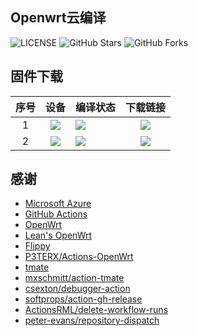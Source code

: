 ## Openwrt云编译

![LICENSE](https://img.shields.io/github/license/mashape/apistatus.svg?style=flat-square&label=LICENSE)
![GitHub Stars](https://img.shields.io/github/stars/pipihu/lean_openwrt.svg?style=flat-square&label=Stars&logo=github)
![GitHub Forks](https://img.shields.io/github/forks/pipihu/lean_openwrt.svg?style=flat-square&label=Forks&logo=github)

## 固件下载
| 序号 | 设备 | 编译状态 | 下载链接 |
| :----: | :----: | :---- | :----: |
| 1 | [![](https://img.shields.io/badge/OpenWrt-x86--64%20mini-blue?style=flat-square)](https://github.com/pipihu/lean_openwrt/blob/main/.github/workflows/x86_64-mini.yml) | [![](https://img.shields.io/github/actions/workflow/status/pipihu/lean_openwrt/x86_64-mini.yml?branch=main&label=x86_64-mini&logo=openwrt&style=flat-square)](https://github.com/pipihu/lean_openwrt/actions/workflows/x86_64-mini.yml) | [![](https://shields.io/badge/-下载固件-informational?style=flat-square)](https://github.com/pipihu/lean_openwrt/releases/tag/x86_64-mini) |
| 2 | [![](https://img.shields.io/badge/OpenWrt-XiaoMi--R3G-blue?style=flat-square)](https://github.com/pipihu/lean_openwrt/blob/main/.github/workflows/XiaoMi-R3G.yml) | [![](https://img.shields.io/github/actions/workflow/status/pipihu/lean_openwrt/XiaoMi-R3G.yml?branch=main&label=XiaoMi-R3G&logo=openwrt&style=flat-square)](https://github.com/pipihu/lean_openwrt/actions/workflows/XiaoMi-R3G.yml) | [![](https://shields.io/badge/-下载固件-informational?style=flat-square)](https://github.com/pipihu/lean_openwrt/releases/tag/XiaoMi-R3G) |
## 感谢

- [Microsoft Azure](https://azure.microsoft.com)
- [GitHub Actions](https://github.com/features/actions)
- [OpenWrt](https://github.com/openwrt/openwrt)
- [Lean's OpenWrt](https://github.com/coolsnowwolf/lede)
- [Flippy](https://github.com/unifreq/openwrt_packit)
- [P3TERX/Actions-OpenWrt](https://github.com/P3TERX/Actions-OpenWrt)
- [tmate](https://github.com/tmate-io/tmate)
- [mxschmitt/action-tmate](https://github.com/mxschmitt/action-tmate)
- [csexton/debugger-action](https://github.com/csexton/debugger-action)
- [softprops/action-gh-release](https://github.com/softprops/action-gh-release)
- [ActionsRML/delete-workflow-runs](https://github.com/GitRML/delete-workflow-runs)
- [peter-evans/repository-dispatch](https://github.com/peter-evans/repository-dispatch)
